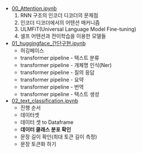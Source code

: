 - [00_Attention.ipynb](00_Attention.ipynb)
  1. RNN 구조의 인코더 디코더의 문제점
  2. 인코더 디코더에서의 어텐션 매커니즘
  3. ULMFiT(Universal Language Model Fine-tuning)
  4. 셀프 어텐션과 전이학습을 이용한 모델들
- [01_huggingface_간단구현.ipynb](01_huggingface_간단구현.ipynb)
  - 허깅페이스
  - transformer pipeline - 텍스트 분류
  - transformer pipeline - 개체명 인식(Ner)
  - transformer pipeline - 질의 응답
  - transformer pipeline - 요약
  - transformer pipeline - 번역
  - transformer pipeline - 텍스트 생성
- [02_text_classification.ipynb](02_text_classification.ipynb)
  - 진행 순서
  - 데이터셋
  - 데이터 셋 to Dataframe
  - **데이터 클래스 분포 확인**
  - 문장 길이 확인(최대 토큰 길이 측정)
  - 문장 토큰화 하기
